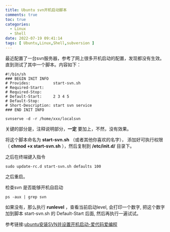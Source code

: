 ```yaml
---
title: Ubuntu svn开机启动脚本
comments: true
toc: true
categories:
  - Linux
  - Shell
date: 2022-07-19 09:41:14
tags: [ Ubuntu,Linux,Shell,subversion ]
---
```


最近配置了一台svn服务器，参考了网上很多开机启动的配置，发现都没有生效。直到测试了其中一个脚本。内容如下：
```shell
#!/bin/sh
### BEGIN INIT INFO
# Provides:          start-svn.sh
# Required-Start:
# Required-Stop:
# Default-Start:     2 3 4 5
# Default-Stop:
# Short-Description: start svn service
### END INIT INFO

svnserve -d -r /home/xxx/localsvn
```

关键的部分是，注释说明部分，**一定** 要加上，不然，没有效果。

将这个脚本命名为 __start-svn.sh__ （或者其他你喜欢的名字）， 添加好可执行权限 （ __chmod +x start-svn.sh__ ），然后复制到 __/etc/init.d/__ 目录下。

之后在终端键入指令
```shell
sudo update-rc.d start-svn.sh defaults 100
```
之后重启。

检查svn 是否能够开机自启动
```shell
ps -aux | grep svn
```

如果没有，那么执行 __runlevel__ ，查看当前启动level, 会打印一个数字, 把这个数字加到脚本 start-svn.sh 的 Default-Start 后面, 然后再执行一遍试试。

参考链接:[ubuntu安装SVN并设置开机启动-爱代码爱编程](https://icode.best/i/59118544595426)